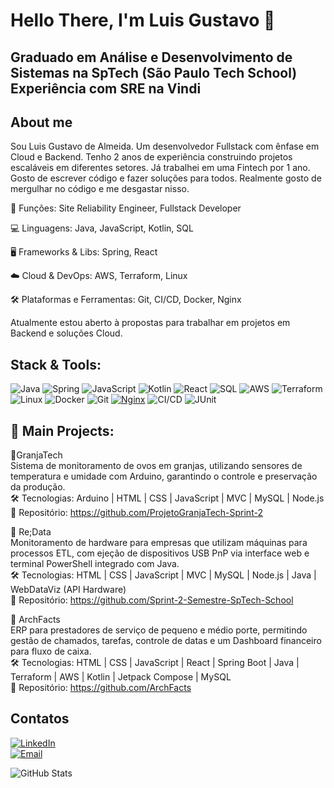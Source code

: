 <h1> <b> Hello There, I'm Luis Gustavo </b> 🧐 </h1>
<h2>
  <p>
    Graduado em Análise e Desenvolvimento de Sistemas na SpTech (São Paulo Tech School) 
    Experiência com SRE na Vindi
  </p>
</h2>
  
## About me
Sou Luis Gustavo de Almeida. Um desenvolvedor Fullstack com ênfase em Cloud e Backend. Tenho 2 anos de experiência construindo projetos escaláveis em diferentes setores. Já trabalhei em uma Fintech por 1 ano. Gosto de escrever código e fazer soluções para todos. Realmente gosto de mergulhar no código e me desgastar nisso.

🎯 Funções: Site Reliability Engineer, Fullstack Developer

💻 Linguagens: Java, JavaScript, Kotlin, SQL

🖥️ Frameworks & Libs: Spring, React

☁️ Cloud & DevOps: AWS, Terraform, Linux

🛠️ Plataformas e Ferramentas: Git, CI/CD, Docker, Nginx

Atualmente estou aberto à propostas para trabalhar em projetos em Backend e soluções Cloud.


## Stack & Tools:

![Java](https://img.shields.io/badge/Java-%23ED8B00.svg?style=for-the-badge&logo=openjdk&logoColor=white)
![Spring](https://img.shields.io/badge/Spring-%236DB33F.svg?style=for-the-badge&logo=spring&logoColor=white)
![JavaScript](https://img.shields.io/badge/JavaScript-F7DF1E.svg?style=for-the-badge&logo=javascript&logoColor=black)
![Kotlin](https://img.shields.io/badge/Kotlin-0095D5.svg?style=for-the-badge&logo=kotlin&logoColor=white)
![React](https://img.shields.io/badge/React-20232A.svg?style=for-the-badge&logo=react&logoColor=61DAFB)
![SQL](https://img.shields.io/badge/SQL-4479A1.svg?style=for-the-badge&logo=postgresql&logoColor=white)
![AWS](https://img.shields.io/badge/AWS-%23FF9900.svg?style=for-the-badge&logo=amazon-aws&logoColor=white)
![Terraform](https://img.shields.io/badge/Terraform-623CE4.svg?style=for-the-badge&logo=terraform&logoColor=white)
![Linux](https://img.shields.io/badge/Linux-FCC624.svg?style=for-the-badge&logo=linux&logoColor=black)
![Docker](https://img.shields.io/badge/Docker-2496ED.svg?style=for-the-badge&logo=docker&logoColor=white)
![Git](https://img.shields.io/badge/Git-F05032.svg?style=for-the-badge&logo=git&logoColor=white)
[![Nginx](https://img.shields.io/badge/Nginx-%23009639.svg?style=for-the-badge&logo=nginx&logoColor=white)](https://nginx.org/)
![CI/CD](https://img.shields.io/badge/CI/CD-000000.svg?style=for-the-badge&logo=github-actions&logoColor=white)
![JUnit](https://img.shields.io/badge/JUnit-25A162.svg?style=for-the-badge&logo=java&logoColor=white)


## 📌 Main Projects:

🔹GranjaTech  
Sistema de monitoramento de ovos em granjas, utilizando sensores de temperatura e umidade com Arduino, garantindo o controle e preservação da produção.  
🛠 Tecnologias: Arduino | HTML | CSS | JavaScript | MVC | MySQL | Node.js  
🔗 Repositório: https://github.com/ProjetoGranjaTech-Sprint-2


🔹 Re;Data  
Monitoramento de hardware para empresas que utilizam máquinas para processos ETL, com ejeção de dispositivos USB PnP via interface web e terminal PowerShell integrado com Java.  
🛠 Tecnologias: HTML | CSS | JavaScript | MVC | MySQL | Node.js | Java | WebDataViz (API Hardware)  
🔗 Repositório: https://github.com/Sprint-2-Semestre-SpTech-School


🔹 ArchFacts  
ERP para prestadores de serviço de pequeno e médio porte, permitindo gestão de chamados, tarefas, controle de datas e um Dashboard financeiro para fluxo de caixa.  
🛠 Tecnologias: HTML | CSS | JavaScript | React | Spring Boot | Java | Terraform | AWS | Kotlin | Jetpack Compose | MySQL  
🔗 Repositório: https://github.com/ArchFacts

## Contatos
[![LinkedIn](https://img.shields.io/badge/LinkedIn-%230077B5.svg?style=for-the-badge&logo=linkedin&logoColor=white)](https://www.linkedin.com/in/luis-gustavo-almeida-8728ab2a4/)  
[![Email](https://img.shields.io/badge/Email-D14836?style=for-the-badge&logo=gmail&logoColor=white)](mailto:lugalmeida177@gmail.com)

![GitHub Stats](https://github-readme-stats.vercel.app/api?username=LuisGustavoDAlmeida&show_icons=true&theme=radical)
